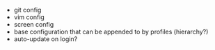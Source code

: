* git config
* vim config
* screen config
* base configuration that can be appended to by profiles (hierarchy?)
* auto-update on login?
